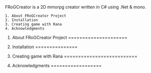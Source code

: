 FRoGCreator is a 2D mmorpg creator written in C# using .Net & mono.

	1. About FRoGCreator Project
	2. Installation
	3. Creating game with Rana
	4. Acknowledgments


1. About FRoGCreator Project
=====================



2. Installation
===============



3. Creating game with Rana
==========================




4. Acknowledgments
==================


	